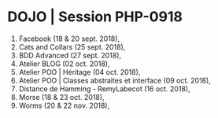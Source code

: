 # DOJO | Session PHP-0918


1. Facebook (18 & 20 sept. 2018),
2. Cats and Collars (25 sept. 2018),
3. BDD Advanced (27 sept. 2018),
4. Atelier BLOG (02 oct. 2018),
5. Atelier POO | Héritage (04 oct. 2018),
6. Atelier POO | Classes abstraites et interface (09 oct. 2018),
7. Distance de Hamming - RemyLabecot (16 oct. 2018),
7. Morse (18 & 23 oct. 2018),
8. Worms (20 & 22 nov. 2018),

